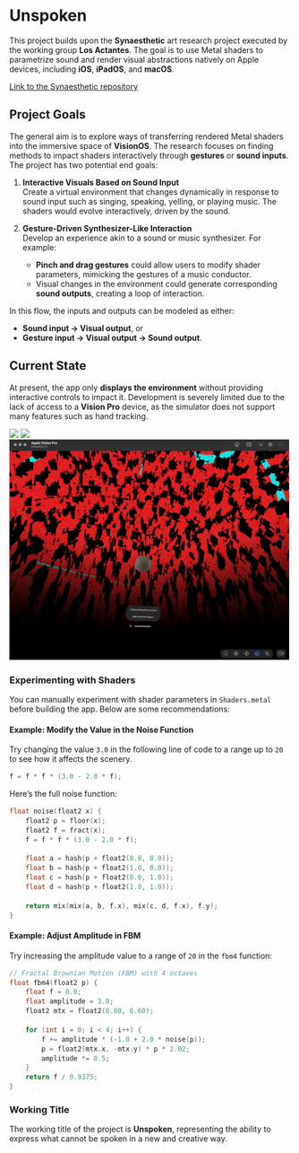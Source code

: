 # Unspoken

This project builds upon the **Synaesthetic** art research project executed by the working group **Los Actantes**. The goal is to use Metal shaders to parametrize sound and render visual abstractions natively on Apple devices, including **iOS**, **iPadOS**, and **macOS**.

[Link to the Synaesthetic repository](https://github.com/fabiofranzese/Synaesthetic.git)

## Project Goals

The general aim is to explore ways of transferring rendered Metal shaders into the immersive space of **VisionOS**. The research focuses on finding methods to impact shaders interactively through **gestures** or **sound inputs**. The project has two potential end goals:

1. **Interactive Visuals Based on Sound Input**  
   Create a virtual environment that changes dynamically in response to sound input such as singing, speaking, yelling, or playing music. The shaders would evolve interactively, driven by the sound.

2. **Gesture-Driven Synthesizer-Like Interaction**  
   Develop an experience akin to a sound or music synthesizer. For example:
   - **Pinch and drag gestures** could allow users to modify shader parameters, mimicking the gestures of a music conductor.
   - Visual changes in the environment could generate corresponding **sound outputs**, creating a loop of interaction.

In this flow, the inputs and outputs can be modeled as either:
- **Sound input → Visual output**, or
- **Gesture input → Visual output → Sound output**.

## Current State

At present, the app only **displays the environment** without providing interactive controls to impact it. Development is severely limited due to the lack of access to a **Vision Pro** device, as the simulator does not support many features such as hand tracking.

<img src="demo_images/sim_1.png" width="500">

<img src="demo_images/sim_2.png" width="500">

<img src="demo_images/sim_3.png" width="500">


### Experimenting with Shaders

You can manually experiment with shader parameters in `Shaders.metal` before building the app. Below are some recommendations:

#### Example: Modify the Value in the Noise Function
Try changing the value `3.0` in the following line of code to a range up to `20` to see how it affects the scenery.

```cpp
f = f * f * (3.0 - 2.0 * f);
```

Here’s the full noise function:

```cpp
float noise(float2 x) {
    float2 p = floor(x);
    float2 f = fract(x);
    f = f * f * (3.0 - 2.0 * f);

    float a = hash(p + float2(0.0, 0.0));
    float b = hash(p + float2(1.0, 0.0));
    float c = hash(p + float2(0.0, 1.0));
    float d = hash(p + float2(1.0, 1.0));

    return mix(mix(a, b, f.x), mix(c, d, f.x), f.y);
}
```

#### Example: Adjust Amplitude in FBM
Try increasing the amplitude value to a range of `20` in the `fbm4` function:

```cpp
// Fractal Brownian Motion (FBM) with 4 octaves
float fbm4(float2 p) {
    float f = 0.0;
    float amplitude = 3.0;
    float2 mtx = float2(0.80, 0.60);

    for (int i = 0; i < 4; i++) {
        f += amplitude * (-1.0 + 2.0 * noise(p));
        p = float2(mtx.x, -mtx.y) * p * 2.02;
        amplitude *= 0.5;
    }
    return f / 0.9375;
}
```

### Working Title

The working title of the project is **Unspoken**, representing the ability to express what cannot be spoken in a new and creative way.
